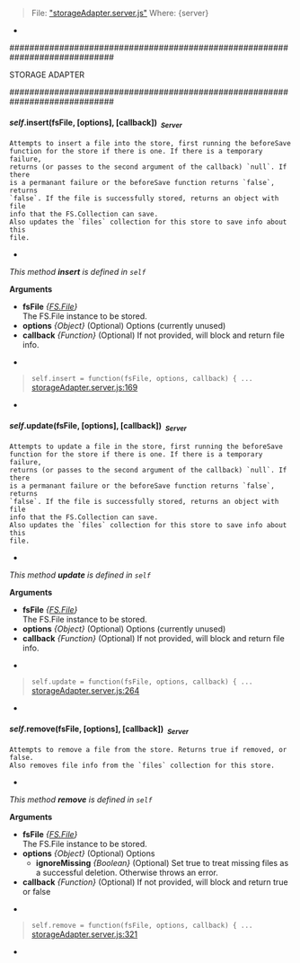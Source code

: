 > File: ["storageAdapter.server.js"](storageAdapter.server.js)
> Where: {server}

-
#############################################################################

STORAGE ADAPTER

#############################################################################

#### <a name="self.insert"></a>*self*.insert(fsFile, [options], [callback])&nbsp;&nbsp;<sub><i>Server</i></sub> ####
```
Attempts to insert a file into the store, first running the beforeSave
function for the store if there is one. If there is a temporary failure,
returns (or passes to the second argument of the callback) `null`. If there
is a permanant failure or the beforeSave function returns `false`, returns
`false`. If the file is successfully stored, returns an object with file
info that the FS.Collection can save.
Also updates the `files` collection for this store to save info about this
file.
```
-
*This method __insert__ is defined in `self`*

__Arguments__

* __fsFile__ *{[FS.File](#FS.File)}*  
The FS.File instance to be stored.
* __options__ *{Object}*    (Optional)
Options (currently unused)
* __callback__ *{Function}*    (Optional)
If not provided, will block and return file info.

-




> ```self.insert = function(fsFile, options, callback) { ...``` [storageAdapter.server.js:169](storageAdapter.server.js#L169)

-

#### <a name="self.update"></a>*self*.update(fsFile, [options], [callback])&nbsp;&nbsp;<sub><i>Server</i></sub> ####
```
Attempts to update a file in the store, first running the beforeSave
function for the store if there is one. If there is a temporary failure,
returns (or passes to the second argument of the callback) `null`. If there
is a permanant failure or the beforeSave function returns `false`, returns
`false`. If the file is successfully stored, returns an object with file
info that the FS.Collection can save.
Also updates the `files` collection for this store to save info about this
file.
```
-
*This method __update__ is defined in `self`*

__Arguments__

* __fsFile__ *{[FS.File](#FS.File)}*  
The FS.File instance to be stored.
* __options__ *{Object}*    (Optional)
Options (currently unused)
* __callback__ *{Function}*    (Optional)
If not provided, will block and return file info.

-




> ```self.update = function(fsFile, options, callback) { ...``` [storageAdapter.server.js:264](storageAdapter.server.js#L264)

-

#### <a name="self.remove"></a>*self*.remove(fsFile, [options], [callback])&nbsp;&nbsp;<sub><i>Server</i></sub> ####
```
Attempts to remove a file from the store. Returns true if removed, or false.
Also removes file info from the `files` collection for this store.
```
-
*This method __remove__ is defined in `self`*

__Arguments__

* __fsFile__ *{[FS.File](#FS.File)}*  
The FS.File instance to be stored.
* __options__ *{Object}*    (Optional)
Options
    - __ignoreMissing__ *{Boolean}*    (Optional)
Set true to treat missing files as a successful deletion. Otherwise throws an error.
* __callback__ *{Function}*    (Optional)
If not provided, will block and return true or false

-




> ```self.remove = function(fsFile, options, callback) { ...``` [storageAdapter.server.js:321](storageAdapter.server.js#L321)

-

